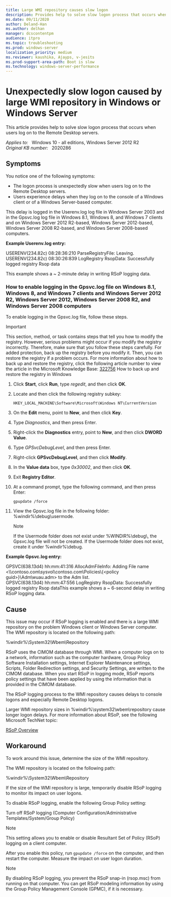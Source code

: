 ```yaml
---
title: Large WMI repository causes slow logon
description: Provides help to solve slow logon process that occurs when users log on to the Remote Desktop servers.
ms.date: 09/11/2020
author: Deland-Han
ms.author: delhan
manager: dcscontentpm
audience: itpro
ms.topic: troubleshooting
ms.prod: windows-server
localization_priority: medium
ms.reviewer: kaushika, Ajayps, v-jesits
ms.prod-support-area-path: Boot is slow
ms.technology: windows-server-performance
---
```

# Unexpectedly slow logon caused by large WMI repository in Windows or Windows Server

This article provides help to solve slow logon process that occurs when users log on to the Remote Desktop servers.

_Applies to:_ &nbsp; Windows 10 - all editions, Windows Server 2012 R2  
_Original KB number:_ &nbsp; 2020286

## Symptoms

You notice one of the following symptoms:

- The logon process is unexpectedly slow when users log on to the Remote Desktop servers.
- Users experience delays when they log on to the console of a Windows client or of a Windows Server-based computer.

This delay is logged in the Userenv.log log file in Windows Server 2003 and in the Gpsvc.log log file in Windows 8.1, Windows 8, and Windows 7 clients and on Windows Server 2012 R2-based, Windows Server 2012-based, Windows Server 2008 R2-based, and Windows Server 2008-based computers.

**Example Userenv.log entry:**
  
USERENV(234.82c) 08:28:36:210 ParseRegistryFile: Leaving.  
USERENV(234.82c) 08:30:26:839 LogRegistry RsopData: Successfully logged registry Rsop data

This example shows a ~ 2-minute delay in writing RSoP logging data.

### How to enable logging in the Gpsvc.log file on Windows 8.1, Windows 8, and Windows 7 clients and Windows Server 2012 R2, Windows Server 2012, Windows Server 2008 R2, and Windows Server 2008 computers

To enable logging in the Gpsvc.log file, follow these steps.

> [!Important]
> This section, method, or task contains steps that tell you how to modify the registry. However, serious problems might occur if you modify the registry incorrectly. Therefore, make sure that you follow these steps carefully. For added protection, back up the registry before you modify it. Then, you can restore the registry if a problem occurs. For more information about how to back up and restore the registry, click the following article number to view the article in the Microsoft Knowledge Base: [322756](https://support.microsoft.com/kb/322756) How to back up and restore the registry in Windows

1. Click **Start**, click **Run**, type *regedit*, and then click **OK**.
2. Locate and then click the following registry subkey:

    `HKEY_LOCAL_MACHINE\Software\Microsoft\Windows NT\CurrentVersion`

3. On the **Edit** menu, point to **New**, and then click **Key**.
4. Type *Diagnostics*, and then press Enter.
5. Right-click the **Diagnostics** entry, point to **New**, and then click **DWORD Value**.
6. Type *GPSvcDebugLevel*, and then press Enter.
7. Right-click **GPSvcDebugLevel**, and then click **Modify**.
8. In the **Value data** box, type *0x30002*, and then click **OK**.
9. Exit **Registry Editor**.
10. At a command prompt, type the following command, and then press Enter:

    ```console
    gpupdate /force 
    ```

11. View the Gpsvc.log file in the following folder: %windir%\\debug\\usermode.

    > [!NOTE]
    > If the Usermode folder does not exist under %WINDIR%\\debug\\, the Gpsvc.log file will not be created. If the Usermode folder does not exist, create it under %windir%\\debug.

**Example Gpsvc.log entry:**
  
GPSVC(638.13d4) hh:mm:41:316 AllocAdmFileInfo: Adding File name <\\\\contoso.com\\sysvol\\contoso.com\\Policies\\{\<policy guid>}\\Adm\\wuau.adm> to the Adm list.  
GPSVC(638.13d4) hh:mm:47:556 LogRegistry RsopData: Successfully logged registry Rsop dataThis example shows a ~ 6-second delay in writing RSoP logging data.

## Cause

This issue may occur if RSoP logging is enabled and there is a large WMI repository on the problem Windows client or Windows Server computer. The WMI repository is located on the following path:

%windir%\\System32\\Wbem\\Repository

RSoP uses the CIMOM database through WMI. When a computer logs on to a network, information such as the computer hardware, Group Policy Software Installation settings, Internet Explorer Maintenance settings, Scripts, Folder Redirection settings, and Security Settings, are written to the CIMOM database. When you start RSoP in logging mode, RSoP reports policy settings that have been applied by using the information that is provided in the CIMOM database.

The RSoP logging process to the WMI repository causes delays to console logons and especially Remote Desktop logons.

Larger WMI repository sizes in %windir%\\system32\\wbem\\repository cause longer logon delays.
For more information about RSoP, see the following Microsoft TechNet topic:

[RSoP Overview](/previous-versions/windows/it-pro/windows-server-2003/cc778752(v=ws.10))

## Workaround

To work around this issue, determine the size of the WMI repository.

The WMI repository is located on the following path:

%windir%\\System32\\Wbem\\Repository

If the size of the WMI repository is large, temporarily disable RSoP logging to monitor its impact on user logons.

To disable RSoP logging, enable the following Group Policy setting:

Turn off RSoP logging (Computer Configuration/Administrative Templates/System/Group Policy)

> [!NOTE]
> This setting allows you to enable or disable Resultant Set of Policy (RSoP) logging on a client computer.

After you enable this policy, run `gpupdate /force` on the computer, and then restart the computer. Measure the impact on user logon duration.

> [!NOTE]
> By disabling RSoP logging, you prevent the RSoP snap-in (rsop.msc) from running on that computer. You can get RSoP modeling information by using the Group Policy Management Console (GPMC), if it is necessary.  
